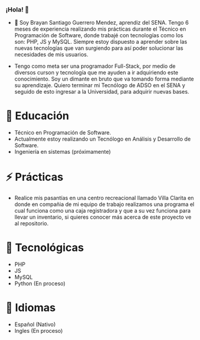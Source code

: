 ### ¡Hola! 👋 

- 🔭 Soy Brayan Santiago Guerrero Mendez, aprendiz del SENA. Tengo 6 meses de experiencia realizando mis prácticas durante el Técnico en Programación de Software, donde trabajé con tecnologías como los son: PHP, JS y MySQL. Siempre estoy dispuesto a aprender sobre las nuevas tecnologías que van surgiendo para así poder solucionar las necesidades de mis usuarios.

- Tengo como meta ser una programador Full-Stack, por medio de diversos curson y tecnología que me ayuden a ir adquiriendo este conocimiento. Soy un dimante en bruto que va tomando forma mediante su aprendizaje. Quiero terminar mi Tecnólogo de ADSO en el SENA y seguido de esto ingresar a la Universidad, para adquirir nuevas bases.

# 🌱 Educación 
- Técnico en Programación de Software.
- Actualmente estoy realizando un Tecnólogo en Análisis y Desarrollo de Software.
- Ingeniería en sistemas (próximamente) 
 
# ⚡ Prácticas
- Realice mis pasantías en una centro recreacional llamado Villa Clarita en donde en compañia de mi equipo de trabajo realizamos una programa el cual funciona como una caja registradora y que a su vez funciona para llevar un inventario, si quieres conocer más acerca de este proyecto ve al repositorio.

# 🤔 Tecnológicas 
- PHP
- JS
- MySQL
- Python (En proceso)

 # 💬 Idiomas
 - Español (Nativo)
 - Ingles (En proceso)
<!--
**Guerrero-077/Guerrero-077** is a ✨ _special_ ✨ repository because its `README.md` (this file) appears on your GitHub profile.

Here are some ideas to get you started:




- 👯 I’m looking to collaborate on ...

- 📫 How to reach me: ...
- 😄 Pronouns: ...

-->
